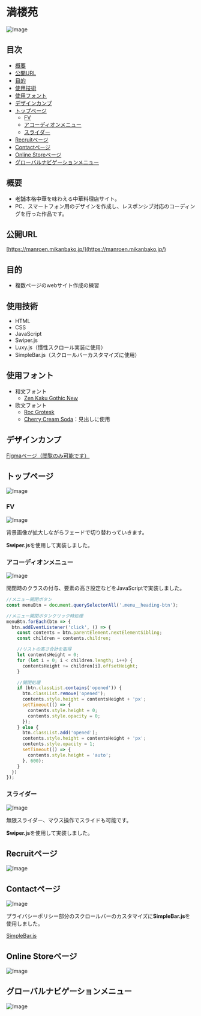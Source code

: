 # 満楼苑<!-- omit in toc -->
![Image](https://github.com/user-attachments/assets/1f68fa56-3b30-4d09-a1a6-bf4892c2264f)

## 目次<!-- omit in toc -->
- [概要](#概要)
- [公開URL](#公開url)
- [目的](#目的)
- [使用技術](#使用技術)
- [使用フォント](#使用フォント)
- [デザインカンプ](#デザインカンプ)
- [トップページ](#トップページ)
  - [FV](#fv)
  - [アコーディオンメニュー](#アコーディオンメニュー)
  - [スライダー](#スライダー)
- [Recruitページ](#recruitページ)
- [Contactページ](#contactページ)
- [Online Storeページ](#online-storeページ)
- [グローバルナビゲーションメニュー](#グローバルナビゲーションメニュー)

## 概要
* 老舗本格中華を味わえる中華料理店サイト。
* PC、スマートフォン用のデザインを作成し、レスポンシブ対応のコーディングを行った作品です。

## 公開URL
[https://manroen.mikanbako.jp/](https://manroen.mikanbako.jp/)

## 目的
* 複数ページのwebサイト作成の練習

## 使用技術
* HTML
* CSS
* JavaScript
* Swiper.js
* Luxy.js（慣性スクロール実装に使用）
* SimpleBar.js（スクロールバーカスタマイズに使用）

## 使用フォント
* 和文フォント
  * [Zen Kaku Gothic New](https://fonts.google.com/specimen/Zen+Kaku+Gothic+New)
* 欧文フォント
  * [Roc Grotesk](https://fonts.adobe.com/fonts/roc-grotesk)
  * [Cherry Cream Soda](https://fonts.google.com/specimen/Cherry+Cream+Soda)：見出しに使用

## デザインカンプ
[Figmaページ（閲覧のみ可能です）](https://www.figma.com/file/nkC8xDwqQZOmqGXH1SAPLp/%E6%BA%80%E6%A5%BC%E8%8B%91?type=design&node-id=0%3A1&mode=design&t=C4JPFDmYRPupC1Md-1)

## トップページ
![Image](https://github.com/user-attachments/assets/f0e9cc8b-a6b7-499d-9369-7e0740621759)

### FV
![Image](https://github.com/user-attachments/assets/b8430f8f-8aa8-4382-a779-51913cb0341f)

背景画像が拡大しながらフェードで切り替わっていきます。

**Swiper.js**を使用して実装しました。

### アコーディオンメニュー
![Image](https://github.com/user-attachments/assets/22a0e6a4-53d3-464d-b11f-7ebe41144120)

開閉時のクラスの付与、要素の高さ設定などをJavaScriptで実装しました。

```javascript
//メニュー開閉ボタン
const menuBtn = document.querySelectorAll('.menu__heading-btn');

//メニュー開閉ボタンクリック時処理
menuBtn.forEach(btn => {
  btn.addEventListener('click', () => {
    const contents = btn.parentElement.nextElementSibling;
    const children = contents.children;

    //リストの高さ合計を取得
    let contentsHeight = 0;
    for (let i = 0; i < children.length; i++) {
      contentsHeight += children[i].offsetHeight;
    }

    //開閉処理
    if (btn.classList.contains('opened')) {
      btn.classList.remove('opened');
      contents.style.height = contentsHeight + 'px';
      setTimeout(() => {
        contents.style.height = 0;
        contents.style.opacity = 0;
      });
    } else {
      btn.classList.add('opened');
      contents.style.height = contentsHeight + 'px';
      contents.style.opacity = 1;
      setTimeout(() => {
        contents.style.height = 'auto';
      }, 600);
    }
  })
});
```

### スライダー
![Image](https://github.com/user-attachments/assets/ae03821c-5994-47e4-893b-5f25cde2b106)

無限スライダー、マウス操作でスライドも可能です。

**Swiper.js**を使用して実装しました。

## Recruitページ
![Image](https://github.com/user-attachments/assets/bdeb700e-cc71-4e43-91cb-ffeb0d32baad)

## Contactページ
![Image](https://github.com/user-attachments/assets/eaeddaf6-7873-4b4a-8be8-b89be4de9a40)

プライバシーポリシー部分のスクロールバーのカスタマイズに**SimpleBar.js**を使用しました。

[SimpleBar.js](https://github.com/Grsmto/simplebar/tree/master/packages/simplebar)

## Online Storeページ
![Image](https://github.com/user-attachments/assets/54fb496b-a3bb-4a92-b39e-3b99ad6e86ed)

## グローバルナビゲーションメニュー
![Image](https://github.com/user-attachments/assets/d3d3124c-b87a-4ba2-b3ea-f2e983294593)